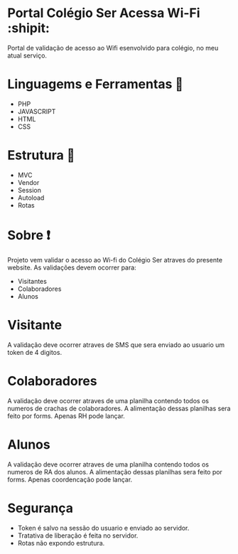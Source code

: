 # Portal Colégio Ser Acessa Wi-Fi :shipit:
Portal de validação de acesso ao Wifi esenvolvido para colégio, no meu atual serviço.

# Linguagems e Ferramentas :hammer:
- PHP
- JAVASCRIPT
- HTML
- CSS
# Estrutura :file_folder:
- MVC
- Vendor
- Session
- Autoload
- Rotas

# Sobre :heavy_exclamation_mark:
Projeto vem validar o acesso ao Wi-fi do Colégio Ser atraves do presente website. As validações devem ocorrer para:
- Visitantes
- Colaboradores
- Alunos

# Visitante
A validação deve ocorrer atraves de SMS que sera enviado ao usuario um token de 4 digitos.

# Colaboradores
A validação deve ocorrer atraves de uma planilha contendo todos os numeros de crachas de colaboradores. A alimentação dessas planilhas sera feito por forms. Apenas RH pode lançar.

# Alunos
A validação deve ocorrer atraves de uma planilha contendo todos os numeros de RA dos alunos. A alimentação dessas planilhas sera feito por forms. Apenas coordencação pode lançar.

# Segurança
- Token é salvo na sessão do usuario e enviado ao servidor.
- Tratativa de liberação é feita no servidor.
- Rotas não expondo estrutura.
